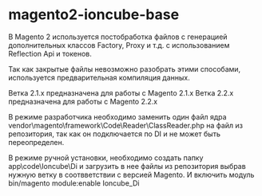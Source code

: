 # magento2-ioncube-base

В Magento 2 используется постобработка файлов с генерацией дополнительных классов Factory, Proxy и т.д. с использованием Reflection Api и токенов.

Так как закрытые файлы невозможно разобрать этими способами, используется предварительная компиляция данных.

Ветка 2.1.x предназначена для работы с Magento 2.1.x
Ветка 2.2.x предназначена для работы с Magento 2.2.x

В режиме разработчика необходимо заменить один файл ядра vendor\magento\framework\Code\Reader\ClassReader.php на файл из репозитория, так как он подключается по DI и не может быть переопределен.

В режиме ручной установки, необходимо создать папку app\code\Ioncube\Di и загрузить в нее файлы из репозитория выбрав нужную ветку в соотвветствии с версией Magento.
И включить модуль bin/magento module:enable Ioncube_Di

